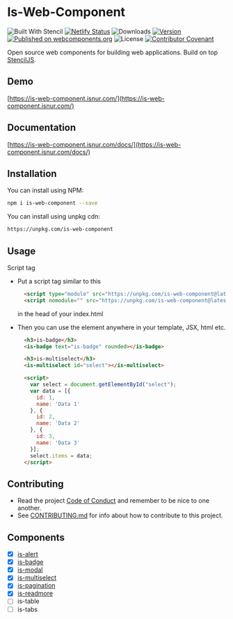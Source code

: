 
# Is-Web-Component

![Built With Stencil](https://img.shields.io/badge/-Built%20With%20Stencil-16161d.svg?logo=data%3Aimage%2Fsvg%2Bxml%3Bbase64%2CPD94bWwgdmVyc2lvbj0iMS4wIiBlbmNvZGluZz0idXRmLTgiPz4KPCEtLSBHZW5lcmF0b3I6IEFkb2JlIElsbHVzdHJhdG9yIDE5LjIuMSwgU1ZHIEV4cG9ydCBQbHVnLUluIC4gU1ZHIFZlcnNpb246IDYuMDAgQnVpbGQgMCkgIC0tPgo8c3ZnIHZlcnNpb249IjEuMSIgaWQ9IkxheWVyXzEiIHhtbG5zPSJodHRwOi8vd3d3LnczLm9yZy8yMDAwL3N2ZyIgeG1sbnM6eGxpbms9Imh0dHA6Ly93d3cudzMub3JnLzE5OTkveGxpbmsiIHg9IjBweCIgeT0iMHB4IgoJIHZpZXdCb3g9IjAgMCA1MTIgNTEyIiBzdHlsZT0iZW5hYmxlLWJhY2tncm91bmQ6bmV3IDAgMCA1MTIgNTEyOyIgeG1sOnNwYWNlPSJwcmVzZXJ2ZSI%2BCjxzdHlsZSB0eXBlPSJ0ZXh0L2NzcyI%2BCgkuc3Qwe2ZpbGw6I0ZGRkZGRjt9Cjwvc3R5bGU%2BCjxwYXRoIGNsYXNzPSJzdDAiIGQ9Ik00MjQuNywzNzMuOWMwLDM3LjYtNTUuMSw2OC42LTkyLjcsNjguNkgxODAuNGMtMzcuOSwwLTkyLjctMzAuNy05Mi43LTY4LjZ2LTMuNmgzMzYuOVYzNzMuOXoiLz4KPHBhdGggY2xhc3M9InN0MCIgZD0iTTQyNC43LDI5Mi4xSDE4MC40Yy0zNy42LDAtOTIuNy0zMS05Mi43LTY4LjZ2LTMuNkgzMzJjMzcuNiwwLDkyLjcsMzEsOTIuNyw2OC42VjI5Mi4xeiIvPgo8cGF0aCBjbGFzcz0ic3QwIiBkPSJNNDI0LjcsMTQxLjdIODcuN3YtMy42YzAtMzcuNiw1NC44LTY4LjYsOTIuNy02OC42SDMzMmMzNy45LDAsOTIuNywzMC43LDkyLjcsNjguNlYxNDEuN3oiLz4KPC9zdmc%2BCg%3D%3D&colorA=16161d&style=flat-square) [![Netlify Status](https://api.netlify.com/api/v1/badges/4ad79586-5e59-43cc-ba9f-3de9fc05045a/deploy-status)](https://app.netlify.com/sites/is-web-component/deploys) ![Downloads](https://img.shields.io/npm/dm/is-web-component.svg)
 [![Version](https://img.shields.io/npm/v/is-web-component.svg)](https://www.npmjs.com/package/is-web-component) [![Published on webcomponents.org](https://img.shields.io/badge/webcomponents.org-published-blue.svg)](https://www.webcomponents.org/element/is-web-component) ![License](https://img.shields.io/npm/l/is-web-component.svg) [![Contributor Covenant](https://img.shields.io/badge/Contributor%20Covenant-v1.4%20adopted-ff69b4.svg)](CODE_OF_CONDUCT.md)


Open source web components for building web applications. Build on top [StencilJS](https://stenciljs.com).

## Demo

[https://is-web-component.isnur.com/](https://is-web-component.isnur.com/)

## Documentation

[https://is-web-component.isnur.com/docs/](https://is-web-component.isnur.com/docs/)

## Installation

You can install using NPM:

```bash
npm i is-web-component --save
```

You can install using unpkg cdn:

```html
https://unpkg.com/is-web-component
```

## Usage

Script tag

- Put a script tag similar to this

  ```html
    <script type="module" src="https://unpkg.com/is-web-component@latest/dist/is-web-component/is-web-component.esm.js"></script>
    <script nomodule="" src="https://unpkg.com/is-web-component@latest/dist/is-web-component/is-web-component.js"></script>
  ```
  
  in the head of your index.html
- Then you can use the element anywhere in your template, JSX, html etc.

  ```html
    <h3>is-badge</h3>
    <is-badge text="is-badge" rounded></is-badge>

    <h3>is-multiselect</h3>
    <is-multiselect id="select"></is-multiselect>
  
    <script>
      var select = document.getElementById("select");
      var data = [{
        id: 1,
        name: 'Data 1'
      }, {
        id: 2,
        name: 'Data 2'
      }, {
        id: 3,
        name: 'Data 3'
      }];
      select.items = data;
    </script>
  ```

## Contributing

* Read the project [Code of Conduct](CODE_OF_CONDUCT.md) and remember to be nice to one another.
* See [CONTRIBUTING.md](CONTRIBUTING.md) for info about how to contribute to this project.

## Components

- [x] [is-alert](src/components/alert/readme.md)
- [x] [is-badge](src/components/badge/readme.md)
- [x] [is-modal](src/components/modal/readme.md)
- [x] [is-multiselect](src/components/multiselect/readme.md)
- [x] [is-pagination](src/components/pagination/readme.md)
- [x] [is-readmore](src/components/readmore/readme.md)
- [ ] is-table
- [ ] is-tabs
